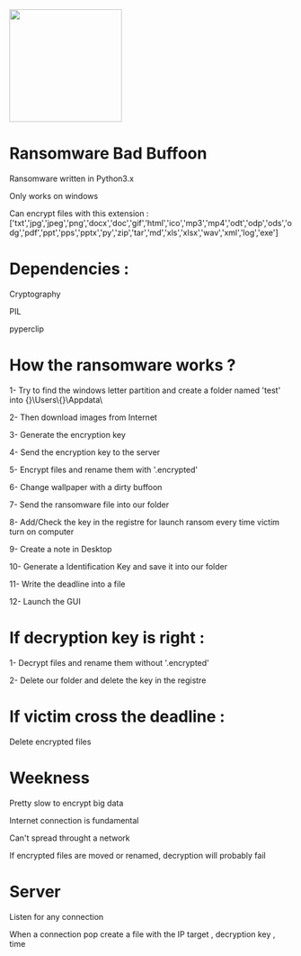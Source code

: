 <img src="https://cdn.onlinewebfonts.com/svg/img_556375.png" width="200">










# Ransomware Bad Buffoon

Ransomware written in Python3.x

Only works on windows

Can encrypt files with this extension : ['txt','jpg','jpeg','png','docx','doc','gif','html','ico','mp3','mp4','odt','odp','ods','odg','pdf','ppt','pps','pptx','py','zip','tar','md','xls','xlsx','wav','xml','log','exe']

# Dependencies : 
  
  Cryptography
  
  PIL
  
  pyperclip
  
 
 # How the ransomware works ? 
 
  1- Try to find the windows letter partition and create a folder named 'test' into  {}\\Users\\{}\\Appdata\\ 
  
  2- Then download images from Internet 
  
  3- Generate the encryption key 
  
  4- Send the encryption key to the server 
  
  5- Encrypt files and rename them with '.encrypted' 
  
  6- Change wallpaper with a dirty buffoon
  
  7- Send the ransomware file into our folder
  
  8- Add/Check the key in the registre for launch ransom every time victim turn on computer
  
  9- Create a note in Desktop
  
  10- Generate a Identification Key and save it into our folder
  
  11- Write the deadline into a file
  
  12- Launch the GUI 
  
# If decryption key is right :

  1- Decrypt files and rename them without '.encrypted'
  
  2- Delete our folder and delete the key in the registre 
  
# If victim cross the deadline : 

  Delete encrypted files
  
  
  
# Weekness 

  Pretty slow to encrypt big data
  
  Internet connection is fundamental
  
  Can't spread throught a network
  
  If encrypted files are moved or renamed, decryption will probably fail 
  
  
# Server 

  Listen for any connection 
  
  When a connection pop create a file with the IP target , decryption key , time
